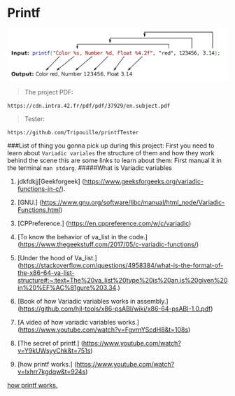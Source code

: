 # Printf
![image](image/printf.png)
> The project PDF:
```
https://cdn.intra.42.fr/pdf/pdf/37929/en.subject.pdf
```
> Tester:
```
https://github.com/Tripouille/printfTester
```
###List of thing you gonna pick up during this project:
First you need to learn about `Variadic variales` the structure of them and how they work behind the scene this are some links to learn about them:
First manual it in the terminal `man stdarg`.
#####What is Variadic variables 
1. jdkfdkjj[Geekforgeek] (https://www.geeksforgeeks.org/variadic-functions-in-c/).

2. [GNU.] (https://www.gnu.org/software/libc/manual/html_node/Variadic-Functions.html)
3. [CPPreference.] (https://en.cppreference.com/w/c/variadic)
4. [To know the behavior of va_list in the code.] (https://www.thegeekstuff.com/2017/05/c-variadic-functions/)
5. [Under the hood of Va_list.] (https://stackoverflow.com/questions/4958384/what-is-the-format-of-the-x86-64-va-list-structure#:~:text=The%20va_list%20type%20is%20an,is%20given%20in%20%EF%AC%81gure%203.34.)
6. [Book of how Variadic variables works in assembly.] (https://github.com/hjl-tools/x86-psABI/wiki/x86-64-psABI-1.0.pdf)
7. [A video of how variadic variables works.] (https://www.youtube.com/watch?v=FgvrnYScdH8&t=108s)
8. [The secret of printf.] (https://www.youtube.com/watch?v=Y9kUWsyyChk&t=751s)
9. [how printf works.] (https://www.youtube.com/watch?v=lxhrr7kgdqw&t=924s)

[how printf works.](https://www.youtube.com/watch?v=lxhrr7kgdqw&t=924s)
